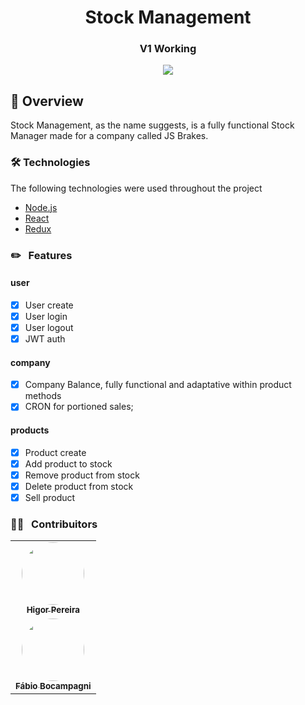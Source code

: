 <h1 align="center"> Stock Management </h1>

<h3 align="center">
   V1 Working
</h3>

<div align="center">


  <img align="center" src="https://img.shields.io/npm/v/@unform/core.svg?color=%237159c1"> </img>


</div>




## :book: Overview

Stock Management, as the name suggests, is a fully functional Stock Manager made for a company called JS Brakes.

### 🛠 Technologies

The following technologies were used throughout the project

- [Node.js](https://nodejs.org/en/)
- [React](https://pt-br.reactjs.org/)
- [Redux](https://redux.js.org/)

### :pencil2: &nbsp; Features

#### user

- [x] User create
- [x] User login
- [x] User logout
- [x] JWT auth

#### company

- [x] Company Balance, fully functional and adaptative within product methods
- [x] CRON for portioned sales;

#### products

- [x] Product create
- [x] Add product to stock
- [x] Remove product from stock
- [x] Delete product from stock 
- [x] Sell product

### :curly_haired_man: &nbsp; Contribuitors

<table>
  <tr>
    <td align="center"><a href="https://github.com/higor-dev"><img style="border-radius: 50%;" src="https://avatars0.githubusercontent.com/u/69717900?s=460&u=260bfec6d7d441168cd54da92181bad0bdaffe14&v=4" width="100px;" alt=""/><br /><sub><b>Higor Pereira</b></sub></a><br /><a href="#" title="Higor"></a></td>
  </tr>
  <tr>
    <td align="center"><a href="https://github.com/Bocampagni"><img style="border-radius: 50%;" src="https://avatars0.githubusercontent.com/u/42614607?s=400&u=bd86a1e097556e9a3f50fc0a899f4bbdfb1e6924&v=4" width="100px;" alt=""/><br /><sub><b>Fábio Bocampagni</b></sub></a><br /><a href="#" title="Fábio"></a></td>
  </tr>
</table>
